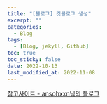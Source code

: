 ```yaml
---
title: "[블로그] 깃블로그 생성"
excerpt: ""
categories:
  - Blog
tags:
  - [Blog, jekyll, Github]
toc: true
toc_sticky: false
date: 2022-10-13
last_modified_at: 2022-11-08
---
```


[참고사이트 - ansohxxn님의 블로그](https://ansohxxn.github.io/blog/posting/)